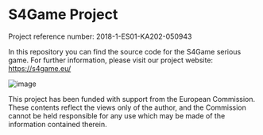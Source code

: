 # S4Game Project
Project reference number: 2018-1-ES01-KA202-050943

In this repository you can find the source code for the S4Game serious game. For further information, please visit our project website: https://s4game.eu/

![image](https://user-images.githubusercontent.com/34502879/140329537-b92d33e3-077d-45d5-912b-a446814bb7c6.png)

This project has been funded with support from the European Commission. These contents reflect the views only of the author, and the Commission cannot be held responsible for any use which may be made of the information contained therein.
